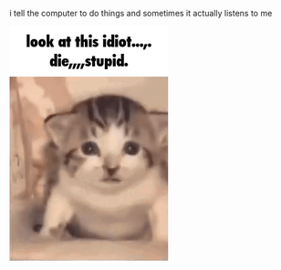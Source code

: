 i tell the computer to do things and sometimes it actually listens to me
<!--START_SECTION:update_image-->
<img src=https://raw.githubusercontent.com/sneakykestrel/sneakykestrel/main/.github/images/look_at_this_idiot.gif height="" width="" align=left alt=kitty />
<!--END_SECTION:update_image-->

